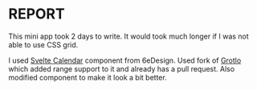# REPORT

This mini app took 2 days to write. It would took much longer if I was not able to use CSS grid.

I used [Svelte Calendar](https://github.com/6eDesign/svelte-calendar) component from 6eDesign. Used fork of [Grotlo](https://github.com/Grotlo/svelte-calendar/tree/date-range) which added range support to it and already has a pull request. Also modified component to make it look a bit better.

